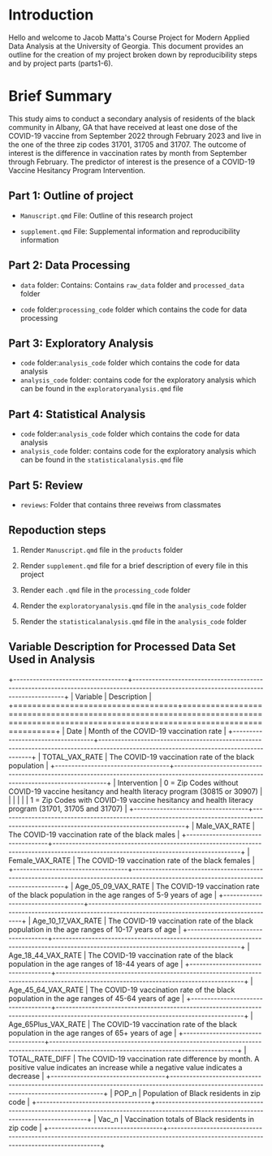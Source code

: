 # Introduction

Hello and welcome to Jacob Matta's Course Project for Modern Applied Data Analysis at the University of Georgia. This document provides an outline for the creation of my project broken down by reproducibility steps and by project parts (parts1-6).

# Brief Summary

This study aims to conduct a secondary analysis of residents of the black community in Albany, GA that have received at least one dose of the COVID-19 vaccine from September 2022 through February 2023 and live in the one of the three zip codes 31701, 31705 and 31707. The outcome of interest is the difference in vaccination rates by month from September through February. The predictor of interest is the presence of a COVID-19 Vaccine Hesitancy Program Intervention.

## Part 1: Outline of project

-   `Manuscript.qmd` File: Outline of this research project

-   `supplement.qmd` File: Supplemental information and reproducibility information

## Part 2: Data Processing

-   `data` folder: Contains: Contains `raw_data` folder and `processed_data` folder

-   `code` folder:`processing_code` folder which contains the code for data processing

## Part 3: Exploratory Analysis

-   `code` folder:`analysis_code` folder which contains the code for data analysis
-   `analysis_code` folder: contains code for the exploratory analysis which can be found in the `exploratoryanalysis.qmd` file

## Part 4: Statistical Analysis

-   `code` folder:`analysis_code` folder which contains the code for data analysis
-   `analysis_code` folder: contains code for the exploratory analysis which can be found in the `statisticalanalysis.qmd` file

## Part 5: Review

-   `reviews`: Folder that contains three reveiws from classmates

## Repoduction steps

1.  Render `Manuscript.qmd` file in the `products` folder

2.  Render `supplement.qmd` file for a brief description of every file in this project

3.  Render each `.qmd` file in the `processing_code` folder

4.  Render the `exploratoryanalysis.qmd` file in the `analysis_code` folder

5.  Render the `statisticalanalysis.qmd` file in the `analysis_code` folder

## Variable Description for Processed Data Set Used in Analysis

+-----------------------------------+---------------------------------------------------------------------------------------------------------------------------------------+
| Variable                          | Description                                                                                                                           |
+===================================+=======================================================================================================================================+
| Date                              | Month of the COVID-19 vaccination rate                                                                                                |
+-----------------------------------+---------------------------------------------------------------------------------------------------------------------------------------+
| TOTAL_VAX_RATE                    | The COVID-19 vaccination rate of the black population                                                                                 |
+-----------------------------------+---------------------------------------------------------------------------------------------------------------------------------------+
| Intervention                      | 0 = Zip Codes without COVID-19 vaccine hesitancy and health literacy program (30815 or 30907)                                         |
|                                   |                                                                                                                                       |
|                                   | 1 = Zip Codes with COVID-19 vaccine hesitancy and health literacy program (31701, 31705 and 31707)                                    |
+-----------------------------------+---------------------------------------------------------------------------------------------------------------------------------------+
| Male_VAX_RATE                     | The COVID-19 vaccination rate of the black males                                                                                      |
+-----------------------------------+---------------------------------------------------------------------------------------------------------------------------------------+
| Female_VAX_RATE                   | The COVID-19 vaccination rate of the black females                                                                                    |
+-----------------------------------+---------------------------------------------------------------------------------------------------------------------------------------+
| Age_05_09_VAX_RATE                | The COVID-19 vaccination rate of the black population in the age ranges of 5-9 years of age                                           |
+-----------------------------------+---------------------------------------------------------------------------------------------------------------------------------------+
| Age_10_17_VAX_RATE                | The COVID-19 vaccination rate of the black population in the age ranges of 10-17 years of age                                         |
+-----------------------------------+---------------------------------------------------------------------------------------------------------------------------------------+
| Age_18_44_VAX_RATE                | The COVID-19 vaccination rate of the black population in the age ranges of 18-44 years of age                                         |
+-----------------------------------+---------------------------------------------------------------------------------------------------------------------------------------+
| Age_45_64_VAX_RATE                | The COVID-19 vaccination rate of the black population in the age ranges of 45-64 years of age                                         |
+-----------------------------------+---------------------------------------------------------------------------------------------------------------------------------------+
| Age_65Plus_VAX_RATE               | The COVID-19 vaccination rate of the black population in the age ranges of 65+ years of age                                           |
+-----------------------------------+---------------------------------------------------------------------------------------------------------------------------------------+
| TOTAL_RATE_DIFF                   | The COVID-19 vaccination rate difference by month. A positive value indicates an increase while a negative value indicates a decrease |
+-----------------------------------+---------------------------------------------------------------------------------------------------------------------------------------+
| POP_n                             | Population of Black residents in zip code                                                                                             |
+-----------------------------------+---------------------------------------------------------------------------------------------------------------------------------------+
| Vac_n                             | Vaccination totals of Black residents in zip code                                                                                     |
+-----------------------------------+---------------------------------------------------------------------------------------------------------------------------------------+
